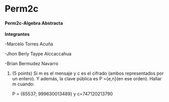 # Perm2c
####  Perm2c-Algebra Abstracta

**Integrantes**

-Marcelo Torres Acuña

-Jhon Berly Taype Alccaccahua 

-Brian Bermudez Navarro

1. (5 points) Si m es el mensaje y c es el cifrado (ambos representados por un entero). Y además, la clave pública es P ={e,n}(en ese orden). Hallar m cuando:

    P = {65537; 999630013489} y c=747120213790

